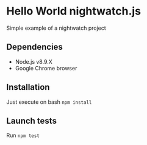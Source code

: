 # Hello World nightwatch.js
Simple example of a nightwatch project

## Dependencies

* Node.js v8.9.X
* Google Chrome browser

## Installation

Just execute on bash `npm install`

## Launch tests

Run `npm test`
